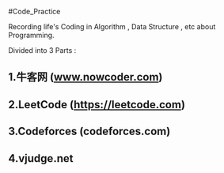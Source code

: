 #Code_Practice

Recording life's Coding in Algorithm , Data Structure , etc about Programming. 

Divided into 3 Parts :   

 ## 1.牛客网 (www.nowcoder.com)  
 
 ## 2.LeetCode (https://leetcode.com)
 
 ## 3.Codeforces (codeforces.com)
 
 ## 4.vjudge.net 
